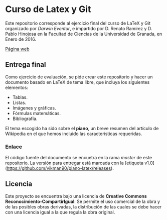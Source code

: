 # Curso de Latex y Git

Este repositorio corresponde al ejercicio final del curso de LaTeX y Git 
organizado por *Darwin Eventur*, e impartido por D. Renato Ramírez y D. Pablo 
Hinojosa en la Facultad de Ciencias de la Universidad de Granada, en Enero de 
2016.

[Página web](http://vikman90.github.io/piano-latex)

## Entrega final

Como ejercicio de evaluación, se pide crear este repositorio y hacer un 
documento basado en LaTeX de tema libre, que incluya los siguientes elementos:

* Tablas.
* Listas.
* Imágenes y gráficas.
* Fórmulas matemáticas.
* Bibliografía.

El tema escogido ha sido sobre el **piano**, un breve resumen del artículo de 
Wikipedia en el que hemos incluido las características requeridas.

### Enlace

El código fuente del documento se encuetra en la rama *master* de este 
repositorio. La versión para entregar está marcada con la [etiqueta v1.0]
(https://github.com/vikman90/piano-latex/releases).

## Licencia

Este proyecto se encuentra bajo una licencia de **Creative Commons 
Reconocimiento-CompartirIgual**: Se permite el uso comercial de la obra y de 
las posibles obras derivadas, la distribución de las cuales se debe hacer con 
una licencia igual a la que regula la obra original.


